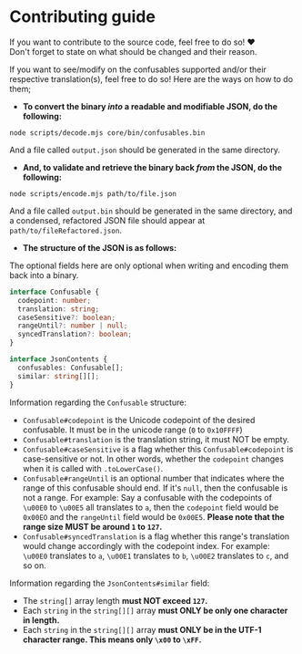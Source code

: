 # Contributing guide

If you want to contribute to the source code, feel free to do so! ❤️<br>
Don't forget to state on what should be changed and their reason.

If you want to see/modify on the confusables supported and/or their respective translation(s), feel free to do so! Here are the ways on how to do them;

- **To convert the binary *into* a readable and modifiable JSON, do the following:**

```shell
node scripts/decode.mjs core/bin/confusables.bin
```

And a file called `output.json` should be generated in the same directory.

- **And, to validate and retrieve the binary back *from* the JSON, do the following:**

```shell
node scripts/encode.mjs path/to/file.json
```

And a file called `output.bin` should be generated in the same directory, and a condensed, refactored JSON file should appear at `path/to/fileRefactored.json`.

- **The structure of the JSON is as follows:**

The optional fields here are only optional when writing and encoding them back into a binary.

```ts
interface Confusable {
  codepoint: number;
  translation: string;
  caseSensitive?: boolean;
  rangeUntil?: number | null;
  syncedTranslation?: boolean;
}

interface JsonContents {
  confusables: Confusable[];
  similar: string[][];
}
```

Information regarding the `Confusable` structure:

- `Confusable#codepoint` is the Unicode codepoint of the desired confusable. It must be in the unicode range (`0` to `0x10FFFF`)
- `Confusable#translation` is the translation string, it must NOT be empty.
- `Confusable#caseSensitive` is a flag whether this `Confusable#codepoint` is case-sensitive or not. In other words, whether the `codepoint` changes when it is called with `.toLowerCase()`.
- `Confusable#rangeUntil` is an optional number that indicates where the range of this confusable should end. If it's `null`, then the confusable is not a range. For example: Say a confusable with the codepoints of `\u00E0` to `\u00E5` all translates to `a`, then the `codepoint` field would be `0x00EO` and the `rangeUntil` field would be `0x00E5`. **Please note that the range size MUST be around `1` to `127`.**
- `Confusable#syncedTranslation` is a flag whether this range's translation would change accordingly with the codepoint index. For example: `\u00E0` translates to `a`, `\u00E1` translates to `b`, `\u00E2` translates to `c`, and so on.

Information regarding the `JsonContents#similar` field:

- The `string[]` array length **must NOT exceed `127`.**
- Each `string` in the `string[][]` array **must ONLY be only one character in length.**
- Each `string` in the `string[][]` array **must ONLY be in the UTF-1 character range. This means only `\x00` to `\xFF`.**